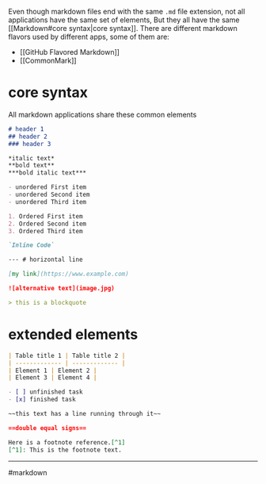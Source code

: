 Even though markdown files end with the same `.md` file extension, not all applications have the same set of elements, But they all have the same [[Markdown#core syntax|core syntax]].
There are different markdown flavors used by different apps, some of them are:
- [[GitHub Flavored Markdown]]
- [[CommonMark]]
# core syntax
All markdown applications share these common elements
```md
# header 1
## header 2
### header 3

*italic text*
**bold text**
***bold italic text***

- unordered First item  
- unordered Second item  
- unordered Third item

1. Ordered First item  
2. Ordered Second item  
3. Ordered Third item

`Inline Code`

--- # horizontal line

[my link](https://www.example.com)

![alternative text](image.jpg)

> this is a blockquote
```
# extended elements
```md
| Table title 1 | Table title 2 |  
| ------------- | ------------- |  
| Element 1 | Element 2 |  
| Element 3 | Element 4 |

- [ ] unfinished task
- [x] finished task

~~this text has a line running through it~~

==double equal signs==

Here is a footnote reference.[^1]
[^1]: This is the footnote text.
```
---
#markdown

